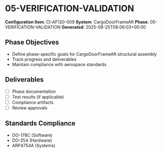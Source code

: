 # 05-VERIFICATION-VALIDATION

**Configuration Item**: CI-AF120-009
**System**: CargoDoorFrameAft
**Phase**: 05-VERIFICATION-VALIDATION
**Generated**: 2025-08-25T08:06:03+00:00

## Phase Objectives
- Define phase-specific goals for CargoDoorFrameAft structural assembly
- Track progress and deliverables
- Maintain compliance with aerospace standards

## Deliverables
- [ ] Phase documentation
- [ ] Test results (if applicable)
- [ ] Compliance artifacts
- [ ] Review approvals

## Standards Compliance
- DO-178C (Software)
- DO-254 (Hardware)
- ARP4754A (Systems)

